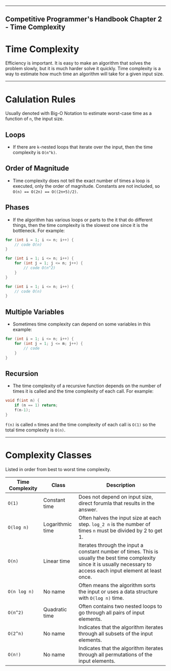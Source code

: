 ------------------
Competitive Programmer's Handbook
Chapter 2 - Time Complexity
------------------

# Time Complexity
Efficiency is important. It is easy to make an algorithm that solves the problem slowly, but it is much harder solve it quickly. Time complexity is a way to estimate how much time an algorithm will take for a given input size.

---

# Calulation Rules
Usually denoted with Big-O Notation to estimate worst-case time as a function of ``n``, the input size.

## Loops
- If there are ``k``-nested loops that iterate over the input, then the time complexity is ``O(n^k)``.

## Order of Magnitude
- Time complexity does not tell the exact number of times a loop is executed, only the order of magnitude. Constants are not included, so ``O(n) == O(2n) == O((2n+5)/2)``.

## Phases
- If the algorithm has various loops or parts to the it that do different things, then the time complexity is the slowest one since it is the bottleneck. For example:
```c++
for (int i = 1; i <= n; i++) {
    // code O(n)
}

for (int i = 1; i <= n; i++) {
    for (int j = 1; j <= n; j++) {
        // code O(n^2)
    }
}

for (int i = 1; i <= n; i++) {
    // code O(n)
}
```

## Multiple Variables
- Sometimes time complexity can depend on some variables in this example:
```c++
for (int i = 1; i <= n; i++) {
    for (int j = 1; j <= m; j++) {
        // code
    }
}
```

## Recursion
- The time complexity of a recursive function depends on the number of times it is called and the time complexity of each call. For example:
```c++
void f(int n) {
    if (n == 1) return;
    f(n-1);
}
```
``f(n)`` is called ``n`` times and the time complexity of each call is ``O(1)`` so the total time complexity is ``O(n)``.

---

# Complexity Classes
Listed in order from best to worst time complexity.

| Time Complexity | Class | Description|
| ----------- | ----------- | ----------- |
| ``O(1)`` | Constant time | Does not depend on input size, direct forumla that results in the answer.|
| ``O(log n)`` | Logarithmic time | Often halves the input size at each step. ``log_2 n`` is the number of times ``n`` must be divided by 2 to get 1.|
| ``O(n)`` | Linear time | Iterates through the input a constant number of times. This is usually the best time complexity since it is usually necessary to access each input element at least once.|
| ``O(n log n)`` | No name | Often means the algorithm sorts the input or uses a data structure with ``O(log n)`` time. |
| ``O(n^2)`` | Quadratic time | Often contains two nested loops to go through all pairs of input elements. |
| ``O(2^n)`` | No name | Indicates that the algorithm iterates through all subsets of the input elements. |
| ``O(n!)`` | No name | Indicates that the algorithm iterates through all permutations of the input elements. |
